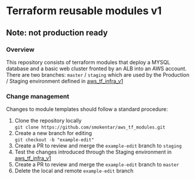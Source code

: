 # Terraform reusable modules v1
## Note: not production ready

### Overview

This repository consists of terraform modules that deploy a MYSQL database and a basic web cluster fronted by an ALB into an AWS account.
<br />There are two branches: `master` / `staging` which are used by the Production / Staging environment defined in [aws_tf_infra_v1](https://github.com/smokentar/aws_tf_infra_v1)

### Change management
Changes to module templates should follow a standard procedure:
1. Clone the repository locally
<br /> `git clone https://github.com/smokentar/aws_tf_modules.git`
2. Create a new branch for editing
<br /> `git checkout -b "example-edit"`
3. Create a PR to review and merge the `example-edit` branch to `staging`
4. Test the changes introduced through the Staging environment in [aws_tf_infra_v1](https://github.com/smokentar/aws_tf_infra_v1)
5. Create a PR to review and merge the `example-edit` branch to `master`
6. Delete the local and remote `example-edit` branch 
